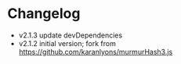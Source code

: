 # Changelog

* v2.1.3   update devDependencies
* v2.1.2   initial version; fork from https://github.com/karanlyons/murmurHash3.js
